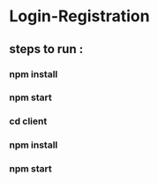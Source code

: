 # Login-Registration

## steps to run :

### npm install
### npm start

### cd client
### npm install
### npm start
